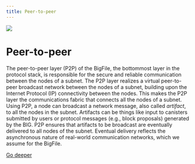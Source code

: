 ```yaml
---
title: Peer-to-peer
---
```


![](/img/how-it-works/peer-to-peer.webp)

# Peer-to-peer

The peer-to-peer layer (P2P) of the BigFile, the bottommost layer in the protocol stack, is responsible for the secure and reliable communication between the nodes of a subnet. The P2P layer realizes a virtual peer-to-peer broadcast network between the nodes of a subnet, building upon the Internet Protocol (IP) connectivity between the nodes. This makes the P2P layer the communications fabric that connects all the nodes of a subnet. Using P2P, a node can broadcast a network message, also called *artifact*, to all the nodes in the subnet. Artifacts can be things like input to canisters submitted by users or protocol messages (e.g., block proposals) generated by the BIG. P2P ensures that artifacts to be broadcast are eventually delivered to all nodes of the subnet. Eventual delivery reflects the asynchronous nature of real-world communication networks, which we assume for the BigFile.

[Go deeper](/how-it-works/peer-to-peer-p2p/)
